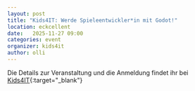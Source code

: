 ```yaml
---
layout: post
title: "Kids4IT: Werde Spieleentwickler*in mit Godot!"
location: eckcellent
date:   2025-11-27 09:00
categories: event
organizer: kids4it
author: olli
---
```


Die Details zur Veranstaltung und die Anmeldung findet ihr bei [Kids4IT](https://www.kids4it.de/event/werde-spieleentwicklerin-mit-godot-fuer-einsteiger-in-braunschweig/){:target="_blank"}